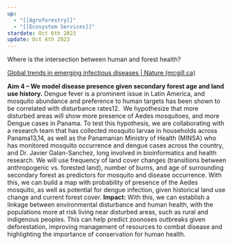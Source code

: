 ```yaml
---
up:
  - "[[Agroforestry]]"
  - "[[Ecosystem Services]]"
stardate: Oct 6th 2023
update: Oct 6th 2023
---
```

Where is the intersection between human and forest health?

[Global trends in emerging infectious diseases | Nature (mcgill.ca)](https://www-nature-com.proxy3.library.mcgill.ca/articles/nature06536)


**Aim 4 – We model disease presence given secondary forest age and land use history.** Dengue fever is a prominent issue in Latin America, and mosquito abundance and preference to human targets has been shown to be correlated with disturbance rates12.  We hypothesize that more disturbed areas will show more presence of Aedes mosquitoes, and more Dengue cases in Panama. To test this hypothesis, we are collaborating with a research team that has collected mosquito larvae in households across Panama13,14, as well as the Panamanian Ministry of Health (MINSA) who has monitored mosquito occurrence and dengue cases across the country, and Dr. Javier Galan-Sanchez, long involved in bioinformatics and health research. We will use frequency of land cover changes (transitions between anthropogenic vs. forested land), number of burns, and age of surrounding secondary forest as predictors for mosquito and disease occurrence. With this, we can build a map with probability of presence of the Aedes mosquito, as well as potential for dengue infection, given historical land use change and current forest cover. **Impact:** With this, we can establish a linkage between environmental disturbance and human health, with the populations more at risk living near disturbed areas, such as rural and indigenous peoples. This can help predict zoonoses outbreaks given deforestation, improving management of resources to combat disease and highlighting the importance of conservation for human health.
